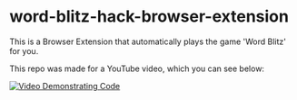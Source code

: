# word-blitz-hack-browser-extension

This is a Browser Extension that automatically plays the game 'Word Blitz' for you. 

This repo was made for a YouTube video, which you can see below:

[![Video Demonstrating Code](https://i.ytimg.com/vi/AGwUwiNlOFg/hqdefault.jpg)](https://www.youtube.com/watch?v=AGwUwiNlOFg "Video Demonstrating Code")
